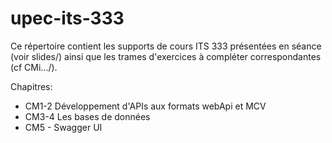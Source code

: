# upec-its-333

Ce répertoire contient les supports de cours ITS 333 présentées en séance (voir slides/) ainsi que les trames d'exercices à compléter correspondantes (cf CMi.../).

Chapitres:
* CM1-2 Développement d'APIs aux formats webApi et MCV
* CM3-4 Les bases de données
* CM5 - Swagger UI